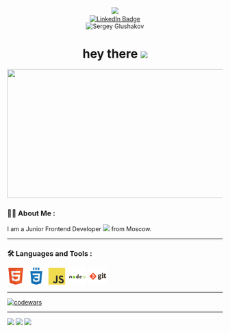<div id="header" align="center">
  <img src="https://media.giphy.com/media/M9gbBd9nbDrOTu1Mqx/giphy.gif" width="100"/>
</div>

<div id="badges" align="center">
  <a href="https://www.linkedin.com/in/sergey-glushakov-628003136/">
    <img src="https://img.shields.io/badge/LinkedIn-blue?style=for-the-badge&logo=linkedin&logoColor=white" alt="LinkedIn Badge"/>
  </a>
</div>
<div id="counter" align="center">
  <img src="https://komarev.com/ghpvc/?username=sergey-glushakov&style=flat-square&color=blue" alt="Sergey Glushakov"/>
  <h1>
    hey there
    <img src="https://media.giphy.com/media/hvRJCLFzcasrR4ia7z/giphy.gif" width="30px"/>
  </h1>
</div>

<div align="center">
  <img src="https://media.giphy.com/media/dWesBcTLavkZuG35MI/giphy.gif" width="600" height="300"/>
</div>

### :man_technologist: About Me :

I am a Junior Frontend Developer <img src="https://media.giphy.com/media/WUlplcMpOCEmTGBtBW/giphy.gif" width="30"> from Moscow.

---

### :hammer_and_wrench: Languages and Tools :

<div>
        <img src="https://github.com/devicons/devicon/blob/master/icons/html5/html5-original.svg" title="HTML5" alt="HTML" width="40" height="40"/>&nbsp;
        <img src="https://github.com/devicons/devicon/blob/master/icons/css3/css3-plain-wordmark.svg"  title="CSS3" alt="CSS" width="40"              height="40"/>&nbsp;
        <img src="https://github.com/devicons/devicon/blob/master/icons/javascript/javascript-original.svg" title="JavaScript" alt="JavaScript"             width="40" height="40"/>&nbsp;
        <img src="https://github.com/devicons/devicon/blob/master/icons/nodejs/nodejs-original-wordmark.svg" title="NodeJS" alt="NodeJS" width="40" height="40"/>&nbsp;
        <img src="https://github.com/devicons/devicon/blob/master/icons/git/git-original-wordmark.svg" title="Git" **alt="Git" width="40" height="40"/>
</div>


---

[![codewars](https://www.codewars.com/users/sergey-glushakov/badges/large)](https://www.codewars.com/users/sergey-glushakov)

---
![](https://github-profile-summary-cards.vercel.app/api/cards/profile-details?username=sergey-glushakov&theme=solarized_dark)
![](https://github-profile-summary-cards.vercel.app/api/cards/repos-per-language?username=sergey-glushakov&theme=solarized_dark) ![](https://github-profile-summary-cards.vercel.app/api/cards/stats?username=daniilshat&theme=solarized_dark)



